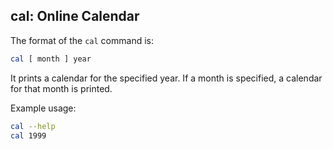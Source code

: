 ## cal: Online Calendar

The format of the `cal` command is:

```bash
cal [ month ] year
```
It prints a calendar for the specified year. If a month is specified, a calendar for that month is printed.

Example usage:

```bash
cal --help
cal 1999
```